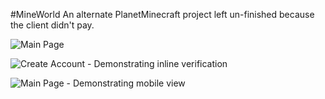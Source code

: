 #MineWorld
An alternate PlanetMinecraft project left un-finished because the client didn't pay.

![Main Page](http://i.imgur.com/HTWGJME.jpg)

![Create Account - Demonstrating inline verification](http://i.imgur.com/nukszPW.jpg)

![Main Page - Demonstrating mobile view](http://i.imgur.com/UKqL6Be.jpg)
